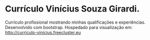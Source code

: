 # Currículo Vinícius Souza Girardi.
Currículo profissional mostrando minhas qualificações e experiências.
Desenvolvido com bootstrap.
Hospedado para visualização em:
<a href="http://curriculo-vinicius.freecluster.eu">http://curriculo-vinicius.freecluster.eu<a>

